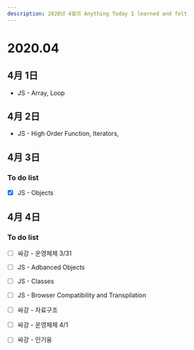 ```yaml
---
description: 2020년 4월의 Anything Today I learned and felt
---
```


# 2020.04

## 4月 1日

* JS - Array, Loop

## 4月 2日

* JS - High Order Function, Iterators, 

## 4月 3日

### To do list

* [x] JS - Objects

## 4月 4日

### To do list

* [ ] 싸강 - 운영체제 3/31
* [ ] JS - Adbanced Objects
* [ ] JS - Classes
* [ ] JS - Browser Compatibility and Transpilation 
* [ ] 싸강 - 자료구조
* [ ] 싸강 - 운영체제 4/1
* [ ] 싸강 - 인기융



